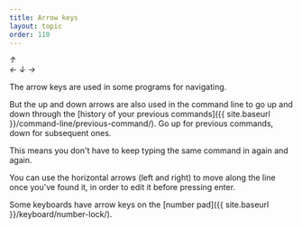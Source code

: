 ```yaml
---
title: Arrow keys
layout: topic
order: 110
---
```


<div class="center inline-block">
  <span class="key"><em>↑</em></span>
  <br>
  <span class="key"><em>←</em></span>
  <span class="key"><em>↓</em></span>
  <span class="key"><em>→</em></span>
</div>

The arrow keys are used in some programs for navigating.

But the up and down arrows are also used in the command line to go up and down
through the
[history of your previous commands]({{ site.baseurl }}/command-line/previous-command/).
Go up for previous commands, down for subsequent ones.

This means you don't have to keep typing the same command in again and again.

You can use the horizontal arrows (left and right) to move along the line once
you've found it, in order to edit it before pressing enter.

Some keyboards have arrow keys on the
[number pad]({{ site.baseurl }}/keyboard/number-lock/).
